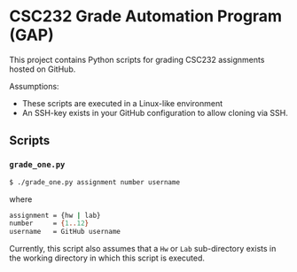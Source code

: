 # CSC232 Grade Automation Program (GAP)

This project contains Python scripts for grading CSC232 assignments hosted on GitHub.

Assumptions:

* These scripts are executed in a Linux-like environment
* An SSH-key exists in your GitHub configuration to allow cloning via SSH.

## Scripts

### `grade_one.py`

```bash
$ ./grade_one.py assignment number username
```

where

```bash
assignment = {hw | lab}
number     = {1..12}
username   = GitHub username
```

Currently, this script also assumes that a `Hw` or `Lab` sub-directory exists in the working directory in which this script is executed. 
